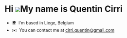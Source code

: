 Hi ![](https://user-images.githubusercontent.com/18350557/176309783-0785949b-9127-417c-8b55-ab5a4333674e.gif)My name is Quentin Cirri
=====================================================================================================================================

*   🌍  I'm based in Liege, Belgium
*   ✉️  You can contact me at [cirri.quentin@gmail.com](mailto:cirri.quentin@gmail.com)
